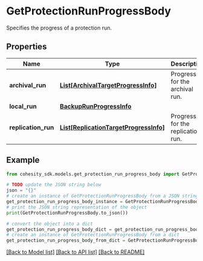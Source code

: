 # GetProtectionRunProgressBody

Specifies the progress of a protection run.

## Properties

Name | Type | Description | Notes
------------ | ------------- | ------------- | -------------
**archival_run** | [**List[ArchivalTargetProgressInfo]**](ArchivalTargetProgressInfo.md) | Progress for the archival run. | [optional] 
**local_run** | [**BackupRunProgressInfo**](BackupRunProgressInfo.md) |  | [optional] 
**replication_run** | [**List[ReplicationTargetProgressInfo]**](ReplicationTargetProgressInfo.md) | Progress for the replication run. | [optional] 

## Example

```python
from cohesity_sdk.models.get_protection_run_progress_body import GetProtectionRunProgressBody

# TODO update the JSON string below
json = "{}"
# create an instance of GetProtectionRunProgressBody from a JSON string
get_protection_run_progress_body_instance = GetProtectionRunProgressBody.from_json(json)
# print the JSON string representation of the object
print(GetProtectionRunProgressBody.to_json())

# convert the object into a dict
get_protection_run_progress_body_dict = get_protection_run_progress_body_instance.to_dict()
# create an instance of GetProtectionRunProgressBody from a dict
get_protection_run_progress_body_from_dict = GetProtectionRunProgressBody.from_dict(get_protection_run_progress_body_dict)
```
[[Back to Model list]](../README.md#documentation-for-models) [[Back to API list]](../README.md#documentation-for-api-endpoints) [[Back to README]](../README.md)


